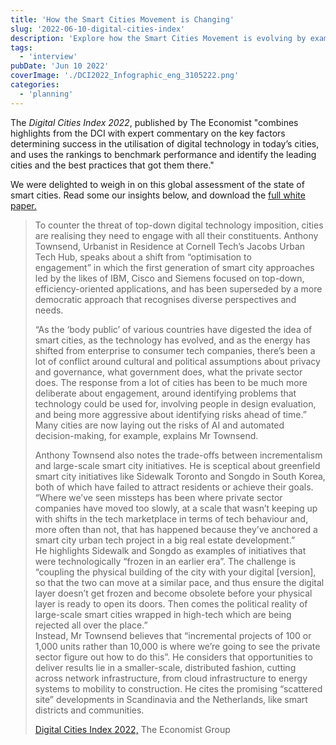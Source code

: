 ```yaml
---
title: 'How the Smart Cities Movement is Changing'
slug: '2022-06-10-digital-cities-index'
description: 'Explore how the Smart Cities Movement is evolving by examining insights from the _Digital Cities Index 2022_. This blog post delves into the key factors driving the successful integration of digital technology in urban environments, highlighting top-performing cities and best practices. Discover expert opinions on the importance of community engagement in shaping smart city initiatives, and gain access to the full white paper for a comprehensive understanding.'
tags:
  - 'interview'
pubDate: 'Jun 10 2022'
coverImage: './DCI2022_Infographic_eng_3105222.png'
categories:
  - 'planning'
---
```


The _Digital Cities Index_ _2022_, published by The Economist "combines highlights from the DCI with expert commentary on the key factors determining success in the utilisation of digital technology in today’s cities, and uses the rankings to benchmark performance and identify the leading cities and the best practices that got them there."

We were delighted to weigh in on this global assessment of the state of smart cities. Read some our insights below, and download the [full white paper.](/pdf/DCI2022_white_paper_eng.pdf)

> To counter the threat of top-down digital technology imposition, cities are realising they need to engage with all their constituents. Anthony Townsend, Urbanist in Residence at Cornell Tech’s Jacobs Urban Tech Hub, speaks about a shift from “optimisation to  
> engagement” in which the first generation of smart city approaches led by the likes of IBM, Cisco and Siemens focused on top-down, efficiency-oriented applications, and has been superseded by a more democratic approach that recognises diverse perspectives and needs.  
>   
> “As the ‘body public’ of various countries have digested the idea of smart cities, as the technology has evolved, and as the energy has shifted from enterprise to consumer tech companies, there’s been a lot of conflict around cultural and political assumptions about privacy and governance, what government does, what the private sector does. The response from a lot of cities has been to be much more deliberate about engagement, around identifying problems that technology could be used for, involving people in design evaluation, and being more aggressive about identifying risks ahead of time.” Many cities are now laying out the risks of AI and automated decision-making, for example, explains Mr Townsend.  
>   
> Anthony Townsend also notes the trade-offs between incrementalism and large-scale smart city initiatives. He is sceptical about greenfield smart city initiatives like Sidewalk Toronto and Songdo in South Korea, both of which have failed to attract residents or achieve their goals. “Where we’ve seen missteps has been where private sector companies have moved too slowly, at a scale that wasn’t keeping up with shifts in the tech marketplace in terms of tech behaviour and, more often than not, that has happened because they’ve anchored a smart city urban tech project in a big real estate development.”  
> He highlights Sidewalk and Songdo as examples of initiatives that were technologically “frozen in an earlier era”. The challenge is “coupling the physical building of the city with your digital \[version\], so that the two can move at a similar pace, and thus ensure the digital layer doesn’t get frozen and become obsolete before your physical layer is ready to open its doors. Then comes the political reality of large-scale smart cities wrapped in high-tech which are being rejected all over the place.”  
> Instead, Mr Townsend believes that “incremental projects of 100 or 1,000 units rather than 10,000 is where we’re going to see the private sector figure out how to do this”. He considers that opportunities to deliver results lie in a smaller-scale, distributed fashion, cutting across network infrastructure, from cloud infrastructure to energy systems to mobility to construction. He cites the promising “scattered site” developments in Scandinavia and the Netherlands, like smart districts and communities.
> 
> [Digital Cities Index 2022,](/pdf/DCI2022_white_paper_eng.pdf) The Economist Group
